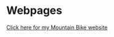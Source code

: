 # Webpages

[Click here for my Mountain Bike website](https://m2004071.places.middlesbro.ac.uk/Bike/homepage.html)
